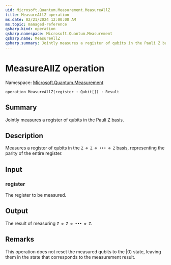 ```yaml
---
uid: Microsoft.Quantum.Measurement.MeasureAllZ
title: MeasureAllZ operation
ms.date: 02/21/2024 12:00:00 AM
ms.topic: managed-reference
qsharp.kind: operation
qsharp.namespace: Microsoft.Quantum.Measurement
qsharp.name: MeasureAllZ
qsharp.summary: Jointly measures a register of qubits in the Pauli Z basis.
---
```


# MeasureAllZ operation

Namespace: [Microsoft.Quantum.Measurement](xref:Microsoft.Quantum.Measurement)

```qsharp
operation MeasureAllZ(register : Qubit[]) : Result
```

## Summary
Jointly measures a register of qubits in the Pauli Z basis.

## Description
Measures a register of qubits in the `Z ⊗ Z ⊗ ••• ⊗ Z`
basis, representing the parity of the entire register.

## Input
### register
The register to be measured.

## Output
The result of measuring `Z ⊗ Z ⊗ ••• ⊗ Z`.

## Remarks
This operation does not reset the measured qubits to the |0⟩ state,
leaving them in the state that corresponds to the measurement result.
